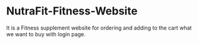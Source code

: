 # NutraFit-Fitness-Website
It is a Fitness supplement website for ordering and adding to the cart what we want to buy with login page. 
